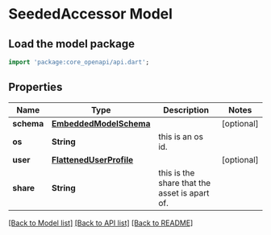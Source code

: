 # SeededAccessor Model

## Load the model package
```dart
import 'package:core_openapi/api.dart';
```

## Properties
Name | Type | Description | Notes
------------ | ------------- | ------------- | -------------
**schema** | [**EmbeddedModelSchema**](EmbeddedModelSchema) |  | [optional] 
**os** | **String** | this is an os id. | 
**user** | [**FlattenedUserProfile**](FlattenedUserProfile) |  | [optional] 
**share** | **String** | this is the share that the asset is apart of. | 

[[Back to Model list]](../README#documentation-for-models) [[Back to API list]](../README#documentation-for-api-endpoints) [[Back to README]](../README)


